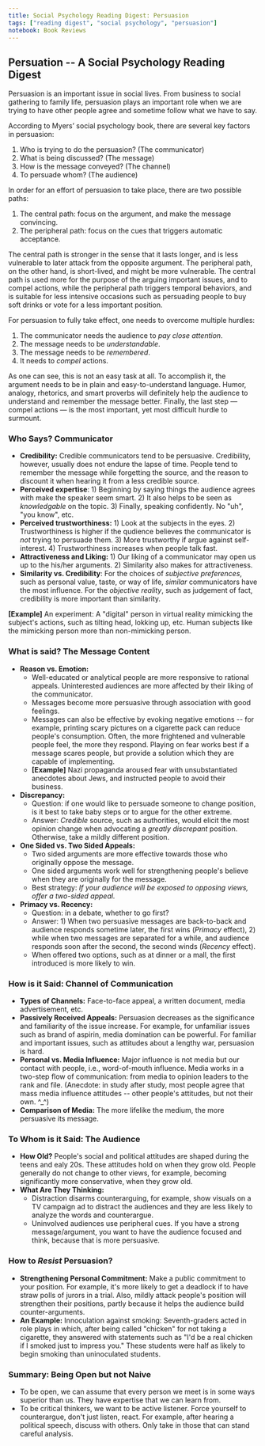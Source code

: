 ```yaml
---
title: Social Psychology Reading Digest: Persuasion
tags: ["reading digest", "social psychology", "persuasion"]
notebook: Book Reviews
---
```


## Persuation -- A Social Psychology Reading Digest

Persuasion is an important issue in social lives. From business to social gathering to family life, persuasion plays an important role when we are trying to have other people agree and sometime follow what we have to say.  

According to Myers’ social psychology book, there are several key factors in persuasion:

  1. Who is trying to do the persuasion? (The communicator)
  2. What is being discussed? (The message)
  3. How is the message conveyed? (The channel)
  4. To persuade whom? (The audience)

In order for an effort of persuasion to take place, there are two possible paths:

  1. The central path: focus on the argument, and make the message convincing.
  2. The peripheral path: focus on the cues that triggers automatic acceptance.

The central path is stronger in the sense that it lasts longer, and is less vulnerable to later attack from the opposite argument. The peripheral path, on the other hand, is short-lived, and might be more vulnerable. The central path is used more for the purpose of the arguing important issues, and to compel actions, while the peripheral path triggers temporal behaviors, and is suitable for less intensive occasions such as persuading people to buy soft drinks or vote for a less important position.

For persuasion to fully take effect, one needs to overcome multiple hurdles:

  1. The communicator needs the audience to _pay close attention_.
  2. The message needs to be _understandable_.
  3. The message needs to be _remembered_.
  4. It needs to _compel_ actions.

As one can see, this is not an easy task at all. To accomplish it, the argument needs to be in plain and easy-to-understand language. Humor, analogy, rhetorics, and smart proverbs will definitely help the audience to understand and remember the message better. Finally, the last step — compel actions — is the most important, yet most difficult hurdle to surmount.


### Who Says? Communicator

- __Credibility:__ Credible communicators tend to be persuasive. Credibility, however, usually does not endure the lapse of time. People tend to remember the message while forgetting the source, and the reason to discount it when hearing it from a less credible source.
- __Perceived expertise__: 1) Beginning by saying things the audience agrees with make the speaker seem smart. 2) It also helps to be seen as _knowledgable_ on the topic. 3) Finally, speaking confidently. No "uh", "you know", etc.
- __Perceived trustworthiness:__ 1) Look at the subjects in the eyes. 2) Trustworthiness is higher if the qudience believes the communicator is _not_ trying to persuade them. 3) More trustworthy if argue against self-interest. 4) Trustworthiness increases when people talk fast.
- __Attractiveness and Liking:__ 1) Our liking of a communicator may open us up to the his/her arguments. 2) Similarity also makes for attractiveness.
- __Similarity vs. Credibility__: For the choices of _subjective preferences_, such as personal value, taste, or way of life, _similar_ communicators have the most influence. For the _objective reality_, such as judgement of fact, credibility is more important than similarity.

__[Example]__ An experiment: A "digital" person in virtual reality mimicking the subject's actions, such as tilting head, lokking up, etc. Human subjects like the mimicking person more than non-mimicking person.


### What is said? The Message Content

- __Reason vs. Emotion:__
    * Well-educated or analytical people are more responsive to rational appeals. Uninterested audiences are more affected by their liking of the communicator. 
    * Messages become more persuasive through association with good feelings.
    * Messages can also be effective by evoking negative emotions -- for example, printing scary pictures on a cigarette pack can reduce people's consumption. Often, the more frightened and vulnerable people feel, the more they respond. Playing on fear works best if a message scares people, but provide a solution which they are capable of implementing.
    * __[Example]__ Nazi propaganda aroused fear with unsubstantiated anecdotes about Jews, and instructed people to avoid their business.
- __Discrepancy:__
    * Question: if one would like to persuade someone to change position, is it best to take baby steps or to argue for the other extreme.
    * Answer: _Credible_ source, such as authorities, would elicit the most opinion change when advocating a _greatly discrepant_ position. Otherwise, take a mildly different position.
- __One Sided vs. Two Sided Appeals:__
    * Two sided arguments are more effective towards those who originally oppose the message.
    * One sided arguments work well for strengthening people's believe when they are originally for the message.
    * Best strategy: _If your audience will be exposed to opposing views, offer a two-sided appeal._
- __Primacy vs. Recency:__
    * Question: in a debate, whether to go first?
    * Answer: 1) When two persuasive messages are back-to-back and audience responds sometime later, the first wins (_Primacy_ effect), 2) while when two messages are separated for a while, and audience responds soon after the second, the second winds (_Recency_ effect).
    * When offered two options, such as at dinner or a mall, the first introduced is more likely to win.


### How is it Said: Channel of Communication

- __Types of Channels:__ Face-to-face appeal, a written document, media advertisement, etc.
- __Passively Received Appeals:__ Persuasion decreases as the significance and familiarity of the issue increase. For example, for unfamiliar issues such as brand of aspirin, media domination can be powerful. For familiar and important issues, such as attitudes about a lengthy war, persuasion is hard.
- __Personal vs. Media Influence:__ Major influence is not media but our contact with people, i.e., word-of-mouth influence. Media works in a two-step flow of communication: from media to opinion leaders to the rank and file. (Anecdote: in study after study, most people agree that mass media influence attitudes -- other people's attitudes, but not their own. ^_^)
- __Comparison of Media:__ The more lifelike the medium, the more persuasive its message.

### To Whom is it Said: The Audience

- __How Old?__ People's social and political attitudes are shaped during the teens and ealy 20s. These attitudes hold on when they grow old. People generally do not change to other views, for example, becoming significantly more conservative, when they grow old.
- __What Are They Thinking:__
    * Distraction disarms counterarguing, for example, show visuals on a TV campaign ad to distract the audiences and they are less likely to analyze the words and counterargue. 
    * Uninvolved audiences use peripheral cues. If you have a strong message/argument, you want to have the audience focused and think, because that is more persuasive.

### How to _Resist_ Persuasion?

- __Strengthening Personal Commitment:__ Make a public commitment to your position. For example, it's more likely to get a deadlock if to have straw polls of jurors in a trial. Also, mildly attack people's position will strengthen their positions, partly because it helps the audience build counter-arguments.
- __An Example:__ Innoculation against smoking: Seventh-graders acted in role plays in which, after being called "chicken" for not taking a cigarette, they answered with statements such as "I'd be a real chicken if I smoked just to impress you." These students were half as likely to begin smoking than uninoculated students.

### Summary: Being Open but not Naive

- To be open, we can assume that every person we meet is in some ways superior than us. They have expertise that we can learn from.
- To be critical thinkers, we want to be active listener. Force yourself to counterargue, don't just listen, react. For example, after hearing a political speech, discuss with others. Only take in those that can stand careful analysis.

